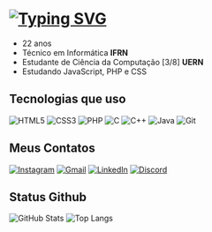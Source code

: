 # [![Typing SVG](https://readme-typing-svg.demolab.com?font=Fira+Code&size=26&duration=2000&pause=1000&color=F7F7F7&vCenter=true&random=false&width=435&lines=Bem+Vindo+%F0%9F%96%96;Meu+nome+%C3%A9+Eduardo+%F0%9F%A7%91%F0%9F%8F%BB%E2%80%8D%F0%9F%92%BB)](https://git.io/typing-svg)
* 22 anos
* Técnico em Informática **IFRN**
* Estudante de Ciência da Computação [3/8] **UERN**
* Estudando JavaScript, PHP e CSS
## Tecnologias que uso
![HTML5](https://img.shields.io/badge/HTML5-E34F26?style=for-the-badge&logo=html5&logoColor=white) ![CSS3](https://img.shields.io/badge/CSS3-1572B6?style=for-the-badge&logo=css3&logoColor=white) ![PHP](https://img.shields.io/badge/PHP-777BB4?style=for-the-badge&logo=php&logoColor=white) ![C](https://img.shields.io/badge/C-00599C?style=for-the-badge&logo=c&logoColor=white) ![C++](https://img.shields.io/badge/C%2B%2B-00599C?style=for-the-badge&logo=c%2B%2B&logoColor=white) ![Java](https://img.shields.io/badge/java-%23ED8B00.svg?style=for-the-badge&logo=openjdk&logoColor=white) ![Git](https://img.shields.io/badge/GIT-E44C30?style=for-the-badge&logo=git&logoColor=white)
## Meus Contatos
[![Instagram](https://img.shields.io/badge/-Instagram-%23E4405F?style=for-the-badge&logo=instagram&logoColor=white)](https://www.instagram.com/edu.mar.p1/) [![Gmail](https://img.shields.io/badge/Gmail-333333?style=for-the-badge&logo=gmail&logoColor=red)](mailto:marinhopaivaeduardo@gmail.com)
[![LinkedIn](https://img.shields.io/badge/LinkedIn-0077B5?style=for-the-badge&logo=linkedin&logoColor=white)](https://www.linkedin.com/in/eduardo-marinho-850769273/) [![Discord](https://img.shields.io/badge/Discord-7289DA?style=for-the-badge&logo=discord&logoColor=white)](https://discord.com/channels/@odraudemp/)
## Status Github
![GitHub Stats](https://github-readme-stats.vercel.app/api?username=Eduardo-Marinho-Paiva&theme=transparent&bg_color=000&border_color=30A3DC&show_icons=true&icon_color=30A3DC&title_color=E94D5F&text_color=FFF) ![Top Langs](https://github-readme-stats-git-masterrstaa-rickstaa.vercel.app/api/top-langs/?username=SEUUSERNAME&layout=compact&bg_color=000&border_color=30A3DC&title_color=E94D5F&text_color=FFF)






